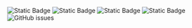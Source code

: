 ![Static Badge](https://img.shields.io/badge/blacklists-60-000000) ![Static Badge](https://img.shields.io/badge/blacklisted-2850456-cc0000) ![Static Badge](https://img.shields.io/badge/whitelisted-2244-00CC00) ![Static Badge](https://img.shields.io/badge/streaming_blacklist-28107-000000) ![GitHub issues](https://img.shields.io/github/issues/fabriziosalmi/blacklists)

